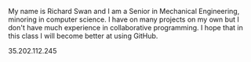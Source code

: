 My name is Richard Swan and I am a Senior in Mechanical Engineering, minoring in computer science. I have on many projects on my own but I don't have much experience in collaborative programming. I hope that in this class I will become better at using GitHub.

35.202.112.245
